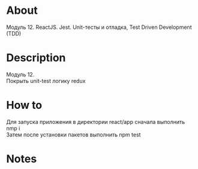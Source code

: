 # About

Модуль 12.  ReactJS. Jest. Unit-тесты и отладка, Test Driven Development (TDD)

# Description

Модуль 12.<br>
Покрыть unit-test логику redux

# How to

Для запуска приложения в директории react/app сначала выполнить nmp i<br>
Затем после установки пакетов выполнить npm test

# Notes
